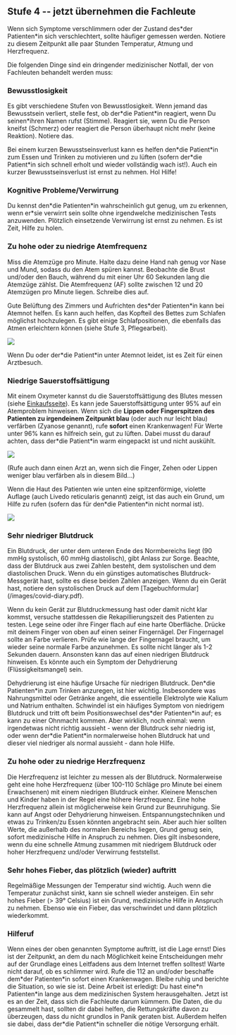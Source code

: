 ## Stufe 4 -- jetzt übernehmen die Fachleute

Wenn sich Symptome verschlimmern oder der Zustand des\*der Patienten\*in sich verschlechtert, sollte häufiger gemessen werden. Notiere zu diesem Zeitpunkt alle paar Stunden Temperatur, Atmung und Herzfrequenz.

Die folgenden Dinge sind ein dringender medizinischer Notfall, der von Fachleuten behandelt werden muss:

### Bewusstlosigkeit

Es gibt verschiedene Stufen von Bewusstlosigkeit. Wenn jemand das Bewusstsein verliert, stelle fest, ob der\*die Patient\*in reagiert, wenn Du seinen\*ihren Namen rufst (Stimme). Reagiert sie, wenn Du die Person kneifst (Schmerz) oder reagiert die Person überhaupt nicht mehr (keine Reaktion). Notiere das.

Bei einem kurzen Bewusstseinsverlust kann es helfen den\*die Patient\*in zum Essen und Trinken zu motivieren und zu lüften (sofern der\*die Patient\*in sich schnell erholt und wieder vollständig wach ist!). Auch ein kurzer Bewusstseinsverlust ist ernst zu nehmen. Hol Hilfe!

### Kognitive Probleme/Verwirrung

Du kennst den\*die Patienten\*in wahrscheinlich gut genug, um zu erkennen, wenn er\*sie verwirrt sein sollte ohne irgendwelche medizinischen Tests anzuwenden. Plötzlich einsetzende Verwirrung ist ernst zu nehmen. Es ist Zeit, Hilfe zu holen.

### Zu hohe oder zu niedrige Atemfrequenz

Miss die Atemzüge pro Minute. Halte dazu deine Hand nah genug vor Nase und Mund, sodass du den Atem spüren kannst. Beobachte die Brust und/oder den Bauch, während du mit einer Uhr 60 Sekunden lang die Atemzüge zählst. Die Atemfrequenz (AF) sollte zwischen 12 und 20 Atemzügen pro Minute liegen. Schreibe dies auf.

Gute Belüftung des Zimmers und Aufrichten des\*der Patienten\*in kann bei Atemnot helfen. Es kann auch helfen, das Kopfteil des Bettes zum Schlafen möglichst hochzulegen. Es gibt einige Schlafpositionen, die ebenfalls das Atmen erleichtern können (siehe Stufe 3, Pflegearbeit).

![](/images/dyspnoe.png)

Wenn Du oder der\*die Patient\*in unter Atemnot leidet, ist es Zeit für einen Arztbesuch. 

### Niedrige Sauerstoffsättigung

Mit einem Oxymeter kannst du die  Sauerstoffsättigung des Blutes messen (siehe [Einkaufsseite](/shopping)). Es kann jede Sauerstoffsättigung unter 95% auf ein Atemproblem hinweisen. Wenn sich die **Lippen oder Fingerspitzen des Patienten zu irgendeinem Zeitpunkt blau** (oder auch nur leicht blau) verfärben (Zyanose genannt), rufe **sofort** einen Krankenwagen! Für Werte unter 96% kann es hilfreich sein, gut zu lüften. Dabei musst du darauf achten, dass der\*die Patient\*in warm eingepackt ist und nicht auskühlt. 

![](/images/cyanosis.png)

(Rufe auch dann einen Arzt an, wenn sich die Finger, Zehen oder Lippen weniger blau verfärben als in diesem Bild...)

Wenn die Haut des Patienten wie unten eine spitzenförmige, violette Auflage (auch Livedo reticularis genannt) zeigt, ist das auch ein Grund, um Hilfe zu rufen (sofern das für den\*die Patienten\*in nicht normal ist).

![](/images/livedo-reticularis.png)

### Sehr niedriger Blutdruck

Ein Blutdruck, der unter dem unteren Ende des Normbereichs liegt (90 mmHg systolisch, 60 mmHg diastolisch), gibt Anlass zur Sorge. Beachte, dass der Blutdruck aus zwei Zahlen besteht, dem systolischen und dem diastolischen Druck. Wenn du ein günstiges automatisches Blutdruck-Messgerät hast, sollte es diese beiden Zahlen anzeigen. Wenn du ein Gerät hast, notiere den systolischen Druck auf dem [Tagebuchformular] (/images/covid-diary.pdf).

Wenn du kein Gerät zur Blutdruckmessung hast oder damit nicht klar kommst, versuche stattdessen die Rekapillierungszeit des Patienten zu testen. Lege seine oder ihre Finger flach auf eine harte Oberfläche. Drücke mit deinem Finger von oben auf einen seiner Fingernägel. Der Fingernagel sollte an Farbe verlieren. Prüfe wie lange der Fingernagel braucht, um wieder seine normale Farbe anzunehmen. Es sollte nicht länger als 1-2 Sekunden dauern. Ansonsten kann das auf einen niedrigen Blutdruck hinweisen. Es könnte auch ein Symptom der Dehydrierung (Flüssigkeitsmangel) sein. 

Dehydrierung ist eine häufige Ursache für niedrigen Blutdruck. Den\*die Patienten\*in zum Trinken anzuregen, ist hier wichtig. Insbesondere was Nahrungsmittel oder Getränke angeht, die essentielle Elektrolyte wie Kalium und Natrium enthalten. Schwindel ist ein häufiges Symptom von niedrigem Blutdruck und tritt oft beim Positionswechsel des\*der Patienten\*in auf; es kann zu einer Ohnmacht kommen. Aber wirklich, noch einmal: wenn irgendetwas nicht richtig aussieht - wenn der Blutdruck sehr niedrig ist, oder wenn der\*die Patient\*in normalerweise hohen Blutdruck hat und dieser viel niedriger als normal aussieht - dann hole Hilfe.

### Zu hohe oder zu niedrige Herzfrequenz

Die Herzfrequenz ist leichter zu messen als der Blutdruck. Normalerweise geht eine hohe Herzfrequenz (über 100-110 Schläge pro Minute bei einem Erwachsenen) mit einem niedrigen Blutdruck einher. Kleinere Menschen und Kinder haben in der Regel eine höhere Herzfrequenz. Eine hohe Herzfrequenz allein ist möglicherweise kein Grund zur Beunruhigung. Sie kann auf Angst oder Dehydrierung hinweisen. Entspannungstechniken und etwas zu Trinken/zu Essen könnten angebracht sein. Aber auch hier sollten Werte, die außerhalb des normalen Bereichs liegen, Grund genug sein, sofort medizinische Hilfe in Anspruch zu nehmen. Dies gilt insbesondere, wenn du eine schnelle Atmung zusammen mit niedrigem Blutdruck oder hoher Herzfrequenz und/oder Verwirrung feststellst. 

### Sehr hohes Fieber, das plötzlich (wieder) auftritt

Regelmäßige Messungen der Temperatur sind wichtig. Auch wenn die Temperatur zunächst sinkt, kann sie schnell wieder ansteigen. Ein sehr hohes Fieber (> 39° Celsius) ist ein Grund, medizinische Hilfe in Anspruch zu nehmen. Ebenso wie ein Fieber, das verschwindet und dann plötzlich wiederkommt. 

### Hilferuf

Wenn eines der oben genannten Symptome auftritt, ist die Lage ernst! Dies ist der Zeitpunkt, an dem du nach Möglichkeit keine Entscheidungen mehr auf der Grundlage eines Leitfadens aus dem Internet treffen solltest! Warte nicht darauf, ob es schlimmer wird. Rufe die 112 an und/oder beschaffe dem\*der Patienten\*in sofort einen Krankenwagen. Bleibe ruhig und berichte die Situation, so wie sie ist. Deine Arbeit ist erledigt: Du hast eine\*n Patienten\*in lange aus dem medizinischen System herausgehalten. Jetzt ist es an der Zeit, dass sich die Fachleute darum kümmern. Die Daten, die du gesammelt hast, sollten dir dabei helfen, die Rettungskräfte davon zu überzeugen, dass du nicht grundlos in Panik geraten bist. Außerdem helfen sie dabei, dass der\*die Patient\*in schneller die nötige Versorgung erhält.
